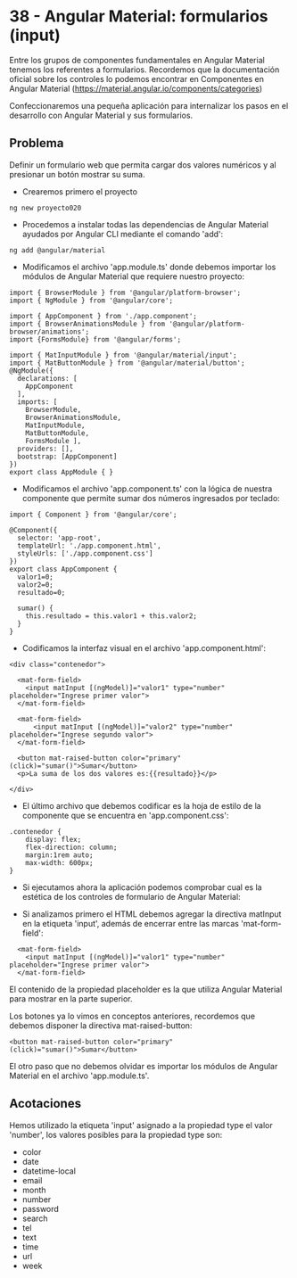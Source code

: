 # 38 - Angular Material: formularios (input)

Entre los grupos de componentes fundamentales en Angular Material tenemos los referentes a formularios. 
Recordemos que la documentación oficial sobre los controles lo podemos encontrar en Componentes en Angular Material (https://material.angular.io/components/categories)

Confeccionaremos una pequeña aplicación para internalizar los pasos en el desarrollo con Angular Material y sus formularios.

## Problema
Definir un formulario web que permita cargar dos valores numéricos y al presionar un botón mostrar su suma.

- Crearemos primero el proyecto

```ng new proyecto020```

- Procedemos a instalar todas las dependencias de Angular Material ayudados por Angular CLI mediante el comando 'add':

```ng add @angular/material```

- Modificamos el archivo 'app.module.ts' donde debemos importar los módulos de Angular Material que requiere nuestro proyecto:

```
import { BrowserModule } from '@angular/platform-browser';
import { NgModule } from '@angular/core';

import { AppComponent } from './app.component';
import { BrowserAnimationsModule } from '@angular/platform-browser/animations';
import {FormsModule} from '@angular/forms';

import { MatInputModule } from '@angular/material/input';
import { MatButtonModule } from '@angular/material/button';
@NgModule({
  declarations: [
    AppComponent
  ],
  imports: [
    BrowserModule,
    BrowserAnimationsModule,
    MatInputModule,
    MatButtonModule,
    FormsModule ],
  providers: [],
  bootstrap: [AppComponent]
})
export class AppModule { }
```

- Modificamos el archivo 'app.component.ts' con la lógica de nuestra componente que permite sumar dos números ingresados por teclado:

```
import { Component } from '@angular/core';

@Component({
  selector: 'app-root',
  templateUrl: './app.component.html',
  styleUrls: ['./app.component.css']
})
export class AppComponent {
  valor1=0;
  valor2=0;
  resultado=0;

  sumar() {
    this.resultado = this.valor1 + this.valor2;
  }
}
```

- Codificamos la interfaz visual en el archivo 'app.component.html':

```
<div class="contenedor">

  <mat-form-field>
    <input matInput [(ngModel)]="valor1" type="number" placeholder="Ingrese primer valor">
  </mat-form-field>

  <mat-form-field>
      <input matInput [(ngModel)]="valor2" type="number" placeholder="Ingrese segundo valor">
  </mat-form-field>
  
  <button mat-raised-button color="primary" (click)="sumar()">Sumar</button>
  <p>La suma de los dos valores es:{{resultado}}</p>
  
</div>
```

- El último archivo que debemos codificar es la hoja de estilo de la componente que se encuentra en 'app.component.css':

```
.contenedor {
    display: flex;
    flex-direction: column;
    margin:1rem auto;
    max-width: 600px;
}
```
    
- Si ejecutamos ahora la aplicación podemos comprobar cual es la estética de los controles de formulario de Angular Material:

- Si analizamos primero el HTML debemos agregar la directiva matInput en la etiqueta 'input', además de encerrar entre las marcas 'mat-form-field':

```
  <mat-form-field>
    <input matInput [(ngModel)]="valor1" type="number" placeholder="Ingrese primer valor">
  </mat-form-field>
```

El contenido de la propiedad placeholder es la que utiliza Angular Material para mostrar en la parte superior.

Los botones ya lo vimos en conceptos anteriores, recordemos que debemos disponer la directiva mat-raised-button:

```<button mat-raised-button color="primary" (click)="sumar()">Sumar</button>```

El otro paso que no debemos olvidar es importar los módulos de Angular Material en el archivo 'app.module.ts'.

## Acotaciones

Hemos utilizado la etiqueta 'input' asignado a la propiedad type el valor 'number', los valores posibles para la propiedad type son:

- color
- date
- datetime-local
- email
- month
- number
- password
- search
- tel
- text
- time
- url
- week
